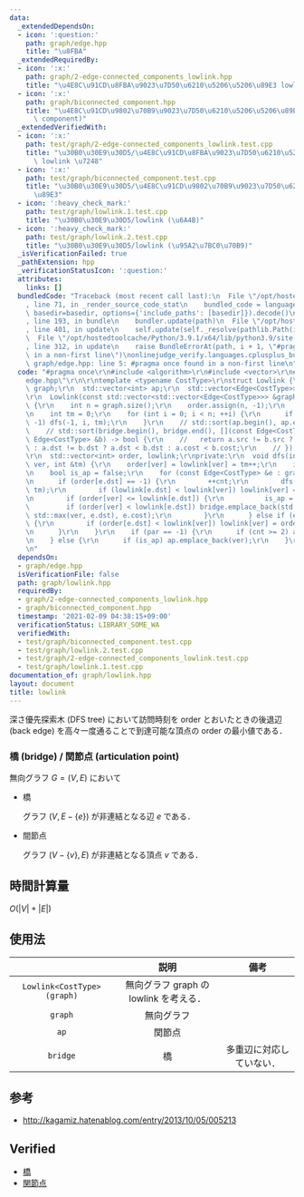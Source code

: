 ```yaml
---
data:
  _extendedDependsOn:
  - icon: ':question:'
    path: graph/edge.hpp
    title: "\u8FBA"
  _extendedRequiredBy:
  - icon: ':x:'
    path: graph/2-edge-connected_components_lowlink.hpp
    title: "\u4E8C\u91CD\u8FBA\u9023\u7D50\u6210\u5206\u5206\u89E3 lowlink \u7248"
  - icon: ':x:'
    path: graph/biconnected_component.hpp
    title: "\u4E8C\u91CD\u9802\u70B9\u9023\u7D50\u6210\u5206\u5206\u89E3 (biconnected\
      \ component)"
  _extendedVerifiedWith:
  - icon: ':x:'
    path: test/graph/2-edge-connected_components_lowlink.test.cpp
    title: "\u30B0\u30E9\u30D5/\u4E8C\u91CD\u8FBA\u9023\u7D50\u6210\u5206\u5206\u89E3\
      \ lowlink \u7248"
  - icon: ':x:'
    path: test/graph/biconnected_component.test.cpp
    title: "\u30B0\u30E9\u30D5/\u4E8C\u91CD\u9802\u70B9\u9023\u7D50\u6210\u5206\u5206\
      \u89E3"
  - icon: ':heavy_check_mark:'
    path: test/graph/lowlink.1.test.cpp
    title: "\u30B0\u30E9\u30D5/lowlink (\u6A4B)"
  - icon: ':heavy_check_mark:'
    path: test/graph/lowlink.2.test.cpp
    title: "\u30B0\u30E9\u30D5/lowlink (\u95A2\u7BC0\u70B9)"
  _isVerificationFailed: true
  _pathExtension: hpp
  _verificationStatusIcon: ':question:'
  attributes:
    links: []
  bundledCode: "Traceback (most recent call last):\n  File \"/opt/hostedtoolcache/Python/3.9.1/x64/lib/python3.9/site-packages/onlinejudge_verify/documentation/build.py\"\
    , line 71, in _render_source_code_stat\n    bundled_code = language.bundle(stat.path,\
    \ basedir=basedir, options={'include_paths': [basedir]}).decode()\n  File \"/opt/hostedtoolcache/Python/3.9.1/x64/lib/python3.9/site-packages/onlinejudge_verify/languages/cplusplus.py\"\
    , line 193, in bundle\n    bundler.update(path)\n  File \"/opt/hostedtoolcache/Python/3.9.1/x64/lib/python3.9/site-packages/onlinejudge_verify/languages/cplusplus_bundle.py\"\
    , line 401, in update\n    self.update(self._resolve(pathlib.Path(included), included_from=path))\n\
    \  File \"/opt/hostedtoolcache/Python/3.9.1/x64/lib/python3.9/site-packages/onlinejudge_verify/languages/cplusplus_bundle.py\"\
    , line 312, in update\n    raise BundleErrorAt(path, i + 1, \"#pragma once found\
    \ in a non-first line\")\nonlinejudge_verify.languages.cplusplus_bundle.BundleErrorAt:\
    \ graph/edge.hpp: line 5: #pragma once found in a non-first line\n"
  code: "#pragma once\r\n#include <algorithm>\r\n#include <vector>\r\n#include \"\
    edge.hpp\"\r\n\r\ntemplate <typename CostType>\r\nstruct Lowlink {\r\n  std::vector<std::vector<Edge<CostType>>>\
    \ graph;\r\n  std::vector<int> ap;\r\n  std::vector<Edge<CostType>> bridge;\r\n\
    \r\n  Lowlink(const std::vector<std::vector<Edge<CostType>>> &graph) : graph(graph)\
    \ {\r\n    int n = graph.size();\r\n    order.assign(n, -1);\r\n    lowlink.resize(n);\r\
    \n    int tm = 0;\r\n    for (int i = 0; i < n; ++i) {\r\n      if (order[i] ==\
    \ -1) dfs(-1, i, tm);\r\n    }\r\n    // std::sort(ap.begin(), ap.end());\r\n\
    \    // std::sort(bridge.begin(), bridge.end(), [](const Edge<CostType> &a, const\
    \ Edge<CostType> &b) -> bool {\r\n    //   return a.src != b.src ? a.src < b.src\
    \ : a.dst != b.dst ? a.dst < b.dst : a.cost < b.cost;\r\n    // });\r\n  }\r\n\
    \r\n  std::vector<int> order, lowlink;\r\nprivate:\r\n  void dfs(int par, int\
    \ ver, int &tm) {\r\n    order[ver] = lowlink[ver] = tm++;\r\n    int cnt = 0;\r\
    \n    bool is_ap = false;\r\n    for (const Edge<CostType> &e : graph[ver]) {\r\
    \n      if (order[e.dst] == -1) {\r\n        ++cnt;\r\n        dfs(ver, e.dst,\
    \ tm);\r\n        if (lowlink[e.dst] < lowlink[ver]) lowlink[ver] = lowlink[e.dst];\r\
    \n        if (order[ver] <= lowlink[e.dst]) {\r\n          is_ap = true;\r\n \
    \         if (order[ver] < lowlink[e.dst]) bridge.emplace_back(std::min(ver, e.dst),\
    \ std::max(ver, e.dst), e.cost);\r\n        }\r\n      } else if (e.dst != par)\
    \ {\r\n        if (order[e.dst] < lowlink[ver]) lowlink[ver] = order[e.dst];\r\
    \n      }\r\n    }\r\n    if (par == -1) {\r\n      if (cnt >= 2) ap.emplace_back(ver);\r\
    \n    } else {\r\n      if (is_ap) ap.emplace_back(ver);\r\n    }\r\n  }\r\n};\r\
    \n"
  dependsOn:
  - graph/edge.hpp
  isVerificationFile: false
  path: graph/lowlink.hpp
  requiredBy:
  - graph/2-edge-connected_components_lowlink.hpp
  - graph/biconnected_component.hpp
  timestamp: '2021-02-09 04:38:15+09:00'
  verificationStatus: LIBRARY_SOME_WA
  verifiedWith:
  - test/graph/biconnected_component.test.cpp
  - test/graph/lowlink.2.test.cpp
  - test/graph/2-edge-connected_components_lowlink.test.cpp
  - test/graph/lowlink.1.test.cpp
documentation_of: graph/lowlink.hpp
layout: document
title: lowlink
---
```


深さ優先探索木 (DFS tree) において訪問時刻を $\mathrm{order}$ とおいたときの後退辺 (back edge) を高々一度通ることで到達可能な頂点の $\mathrm{order}$ の最小値である．


### 橋 (bridge) / 関節点 (articulation point)

無向グラフ $G = (V, E)$ において

* 橋

  グラフ $(V, E - \lbrace e \rbrace)$ が非連結となる辺 $e$ である．

* 間節点

  グラフ $(V - \lbrace v \rbrace, E)$ が非連結となる頂点 $v$ である．


## 時間計算量

$O(\lvert V \rvert + \lvert E \rvert)$


## 使用法

||説明|備考|
|:--:|:--:|:--:|
|`Lowlink<CostType>(graph)`|無向グラフ $\mathrm{graph}$ の lowlink を考える．||
|`graph`|無向グラフ||
|`ap`|関節点||
|`bridge`|橋|多重辺に対応していない．|


## 参考

- http://kagamiz.hatenablog.com/entry/2013/10/05/005213


## Verified

- [橋](https://onlinejudge.u-aizu.ac.jp/solutions/problem/GRL_3_B/review/4082818/emthrm/C++14)
- [関節点](https://onlinejudge.u-aizu.ac.jp/solutions/problem/GRL_3_A/review/4082810/emthrm/C++14)
